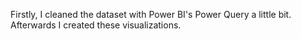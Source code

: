 Firstly, I cleaned the dataset with Power BI's Power Query a little bit. Afterwards I created these visualizations.
